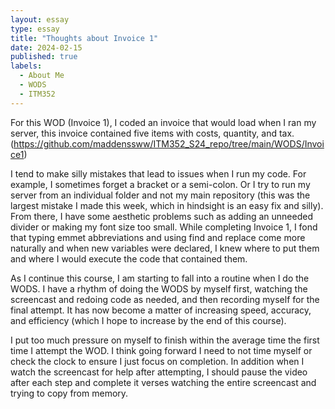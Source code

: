 ```yaml
---
layout: essay
type: essay
title: "Thoughts about Invoice 1"
date: 2024-02-15
published: true
labels:
  - About Me
  - WODS
  - ITM352
---
```


For this WOD (Invoice 1), I coded an invoice that would load when I ran my server, this invoice contained five items with costs, quantity, and tax. 
(https://github.com/maddenssww/ITM352_S24_repo/tree/main/WODS/Invoice1)

I tend to make silly mistakes that lead to issues when I run my code. For example, I sometimes forget a bracket or a semi-colon. Or I try to run my server from an individual folder and not my main repository (this was the largest mistake I made this week, which in hindsight is an easy fix and silly). From there, I have some aesthetic problems such as adding an unneeded divider or making my font size too small. While completing Invoice 1, I fond that typing emmet abbreviations and using find and replace come more naturally and when new variables were declared, I knew where to put them and where I would execute the code that contained them. 

As I continue this course, I am starting to fall into a routine when I do the WODS. I have a rhythm of doing the WODS by myself first, watching the screencast and redoing code as needed, and then recording myself for the final attempt. It has now become a matter of increasing speed, accuracy, and efficiency (which I hope to increase by the end of this course). 

I put too much pressure on myself to finish within the average time the first time I attempt the WOD. I think going forward I need to not time myself or check the clock to ensure I just focus on completion. In addition when I watch the screencast for help after attempting, I should pause the video after each step and complete it verses watching the entire screencast and trying to copy from memory. 
